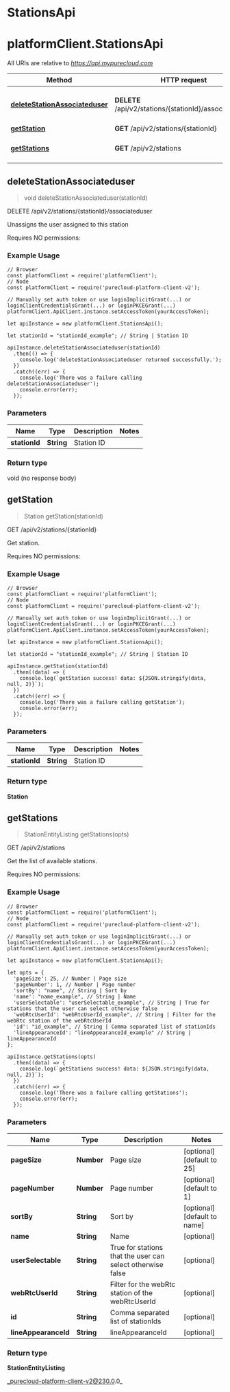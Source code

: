 # StationsApi

# platformClient.StationsApi

All URIs are relative to *https://api.mypurecloud.com*

| Method | HTTP request | Description |
| ------------- | ------------- | ------------- |
[**deleteStationAssociateduser**](StationsApi#deleteStationAssociateduser) | **DELETE** /api/v2/stations/{stationId}/associateduser | Unassigns the user assigned to this station
[**getStation**](StationsApi#getStation) | **GET** /api/v2/stations/{stationId} | Get station.
[**getStations**](StationsApi#getStations) | **GET** /api/v2/stations | Get the list of available stations.



## deleteStationAssociateduser

> void deleteStationAssociateduser(stationId)


DELETE /api/v2/stations/{stationId}/associateduser

Unassigns the user assigned to this station

Requires NO permissions:

### Example Usage

```{"language":"javascript"}
// Browser
const platformClient = require('platformClient');
// Node
const platformClient = require('purecloud-platform-client-v2');

// Manually set auth token or use loginImplicitGrant(...) or loginClientCredentialsGrant(...) or loginPKCEGrant(...)
platformClient.ApiClient.instance.setAccessToken(yourAccessToken);

let apiInstance = new platformClient.StationsApi();

let stationId = "stationId_example"; // String | Station ID

apiInstance.deleteStationAssociateduser(stationId)
  .then(() => {
    console.log('deleteStationAssociateduser returned successfully.');
  })
  .catch((err) => {
    console.log('There was a failure calling deleteStationAssociateduser');
    console.error(err);
  });
```

### Parameters


| Name | Type | Description  | Notes |
| ------------- | ------------- | ------------- | ------------- |
 **stationId** | **String** | Station ID |  |

### Return type

void (no response body)


## getStation

> Station getStation(stationId)


GET /api/v2/stations/{stationId}

Get station.

Requires NO permissions:

### Example Usage

```{"language":"javascript"}
// Browser
const platformClient = require('platformClient');
// Node
const platformClient = require('purecloud-platform-client-v2');

// Manually set auth token or use loginImplicitGrant(...) or loginClientCredentialsGrant(...) or loginPKCEGrant(...)
platformClient.ApiClient.instance.setAccessToken(yourAccessToken);

let apiInstance = new platformClient.StationsApi();

let stationId = "stationId_example"; // String | Station ID

apiInstance.getStation(stationId)
  .then((data) => {
    console.log(`getStation success! data: ${JSON.stringify(data, null, 2)}`);
  })
  .catch((err) => {
    console.log('There was a failure calling getStation');
    console.error(err);
  });
```

### Parameters


| Name | Type | Description  | Notes |
| ------------- | ------------- | ------------- | ------------- |
 **stationId** | **String** | Station ID |  |

### Return type

**Station**


## getStations

> StationEntityListing getStations(opts)


GET /api/v2/stations

Get the list of available stations.

Requires NO permissions:

### Example Usage

```{"language":"javascript"}
// Browser
const platformClient = require('platformClient');
// Node
const platformClient = require('purecloud-platform-client-v2');

// Manually set auth token or use loginImplicitGrant(...) or loginClientCredentialsGrant(...) or loginPKCEGrant(...)
platformClient.ApiClient.instance.setAccessToken(yourAccessToken);

let apiInstance = new platformClient.StationsApi();

let opts = { 
  'pageSize': 25, // Number | Page size
  'pageNumber': 1, // Number | Page number
  'sortBy': "name", // String | Sort by
  'name': "name_example", // String | Name
  'userSelectable': "userSelectable_example", // String | True for stations that the user can select otherwise false
  'webRtcUserId': "webRtcUserId_example", // String | Filter for the webRtc station of the webRtcUserId
  'id': "id_example", // String | Comma separated list of stationIds
  'lineAppearanceId': "lineAppearanceId_example" // String | lineAppearanceId
};

apiInstance.getStations(opts)
  .then((data) => {
    console.log(`getStations success! data: ${JSON.stringify(data, null, 2)}`);
  })
  .catch((err) => {
    console.log('There was a failure calling getStations');
    console.error(err);
  });
```

### Parameters


| Name | Type | Description  | Notes |
| ------------- | ------------- | ------------- | ------------- |
 **pageSize** | **Number** | Page size | [optional] [default to 25] |
 **pageNumber** | **Number** | Page number | [optional] [default to 1] |
 **sortBy** | **String** | Sort by | [optional] [default to name] |
 **name** | **String** | Name | [optional]  |
 **userSelectable** | **String** | True for stations that the user can select otherwise false | [optional]  |
 **webRtcUserId** | **String** | Filter for the webRtc station of the webRtcUserId | [optional]  |
 **id** | **String** | Comma separated list of stationIds | [optional]  |
 **lineAppearanceId** | **String** | lineAppearanceId | [optional]  |

### Return type

**StationEntityListing**


_purecloud-platform-client-v2@230.0.0_

